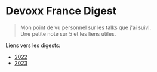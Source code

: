 # Devoxx France Digest

> Mon point de vu personnel sur les talks que j'ai suivi.  
> Une petite note sur 5 et les liens utiles.

Liens vers les digests:
- [2022](./2022)
- [2023](./2023)